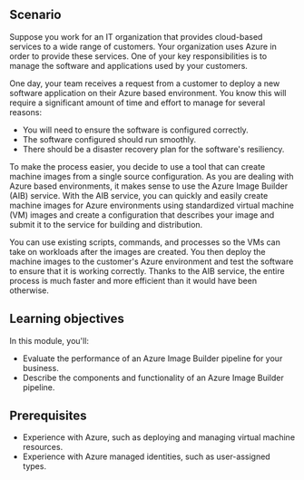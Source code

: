 ## Scenario

Suppose you work for an IT organization that provides cloud-based services to a wide range of customers. Your organization uses Azure in order to provide these services. One of your key responsibilities is to manage the software and applications used by your customers.

One day, your team receives a request from a customer to deploy a new software application on their Azure based environment. You know this will require a significant amount of time and effort to manage for several reasons:

- You will need to ensure the software is configured correctly.
- The software configured should run smoothly.
- There should be a disaster recovery plan for the software's resiliency.

To make the process easier, you decide to use a tool that can create machine images from a single source configuration. As you are dealing with Azure based environments, it makes sense to use the Azure Image Builder (AIB) service. With the AIB service, you can quickly and easily create machine images for Azure environments using standardized virtual machine (VM) images and create a configuration that describes your image and submit it to the service for building and distribution.

You can use existing scripts, commands, and processes so the VMs can take on workloads after the images are created. You then deploy the machine images to the customer's Azure environment and test the software to ensure that it is working correctly. Thanks to the AIB service, the entire process is much faster and more efficient than it would have been otherwise.

## Learning objectives

In this module, you'll:

- Evaluate the performance of an Azure Image Builder pipeline for your business.
- Describe the components and functionality of an Azure Image Builder pipeline.

## Prerequisites
- Experience with Azure, such as deploying and managing virtual machine resources.
- Experience with Azure managed identities, such as user-assigned types.
